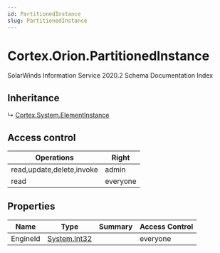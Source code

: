 ```yaml
---
id: PartitionedInstance
slug: PartitionedInstance
---
```


# Cortex.Orion.PartitionedInstance

SolarWinds Information Service 2020.2 Schema Documentation Index

## Inheritance

↳ [Cortex.System.ElementInstance](./../Cortex.System/ElementInstance)

## Access control

| Operations | Right |
| ------ | ------ |
| read,update,delete,invoke | admin |
| read | everyone |

## Properties

| Name | Type | Summary | Access Control |
| ------ | ------ | ------ | ------ |
| EngineId | [System.Int32](https://docs.microsoft.com/en-us/dotnet/api/system.int32) |  | everyone |

